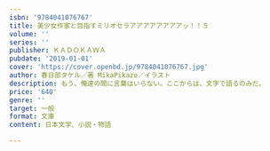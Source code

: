 ```yaml
---
isbn: '9784041076767'
title: 美少女作家と目指すミリオセラアアアアアアアアッ！！５
volume: ''
series: ''
publisher: ＫＡＤＯＫＡＷＡ
pubdate: '2019-01-01'
cover: 'https://cover.openbd.jp/9784041076767.jpg'
author: 春日部タケル／著 MikaPikazo／イラスト
description: もう、俺達の間に言葉はいらない。ここからは、文字で語るのみだ。
price: '640'
genre: ''
target: 一般
format: 文庫
content: 日本文学、小説・物語

---
```


